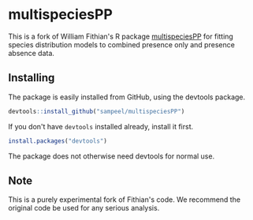 # multispeciesPP

This is a fork of William Fithian's R package
[multispeciesPP](https://github.com/wfithian/multispeciesPP) for
fitting species distribution models to combined presence only and
presence absence data.

## Installing

The package is easily installed from GitHub, using the devtools package. 

```R
devtools::install_github("sampeel/multispeciesPP")
```

If you don't have `devtools` installed already, install it first. 

```R
install.packages("devtools")
```

The package does not otherwise need devtools for normal use.


## Note

This is a purely experimental fork of Fithian's code.  We recommend
the original code be used for any serious analysis.

